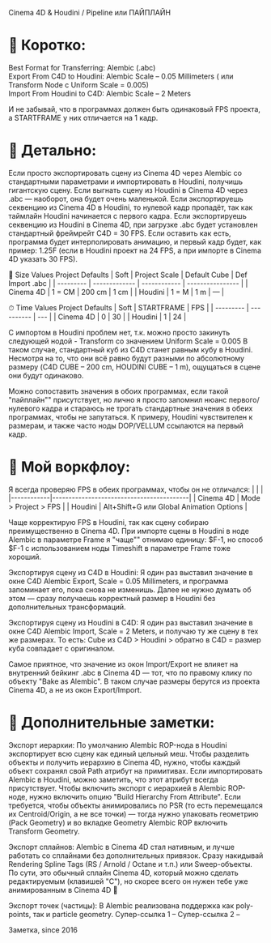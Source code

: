 Cinema 4D & Houdini / Pipeline или ПАЙПЛАЙН 

# 🔹 Коротко:

Best Format for Transferring: Alembic (.abc)  
Export From C4D to Houdini: Alembic Scale – 0.05 Millimeters ( или Transform Node с Uniform Scale = 0.005)  
Import From Houdini to C4D: Alembic Scale – 2 Meters  

И не забывай, что в программах должен быть одинаковый FPS проекта, а STARTFRAME у них отличается на 1 кадр.  


# 🔹 Детально:

Если просто экспортировать сцену из Cinema 4D через Alembic со стандартными параметрами и импортировать в Houdini, получишь гигантскую сцену. Если выгнать сцену из Houdini в Cinema 4D через .abc — наоборот, она будет очень маленькой.
Если экспортируешь секвенцию из Cinema 4D в Houdini, то нулевой кадр пропадёт, так как таймлайн Houdini начинается с первого кадра.
Если экспортируешь секвенцию из Houdini в Cinema 4D, при загрузке .abc будет установлен стандартный фреймрейт C4D = 30 FPS.
Если оставить как есть, программа будет интерполировать анимацию, и первый кадр будет, как пример: 1.25F
(если в Houdini проект на 24 FPS, а при импорте в Cinema 4D указать 30 FPS).

📏 Size Values Project Defaults
| Soft	    | Project Scale | Default Cube | Def Import .abc  |
| --------- | ------------- | ------------ | ---------------- |
| Cinema 4D | 1 = CM        | 200 cm       | 1 cm             |
| Houdini   | 1 = M         | 1 m          | —                |


⏱ Time Values Project Defaults
| Soft      | STARTFRAME | FPS |
| --------- | ---------- | --- |
| Cinema 4D | 0          | 30  |
| Houdini   | 1          | 24  |

С импортом в Houdini проблем нет, т.к. можно просто закинуть следующей нодой - Transform со значением Uniform Scale = 0.005
В таком случае, стандартный куб из C4D станет равным кубу в Houdini. Несмотря на то, что они всё равно будут разными по абсолютному размеру (C4D CUBE – 200 cm, HOUDINI CUBE – 1 m), ощущаться в сцене они будут одинаково.

Можно сопоставить значения в обоих программах, если такой "пайплайн"" присутствует, но лично я просто запомнил нюанс первого/нулевого кадра и стараюсь не трогать стандартные значения в обеих программах, чтобы не запутаться.
К примеру, Houdini чувствителен к размерам, и также часто ноды DOP/VELLUM ссылаются на первый кадр.


# 🔹 Мой воркфлоу:

Я всегда проверяю FPS в обеих программах, чтобы он не отличался:
|            |                                          |
|------------|------------------------------------------|
| Cinema 4D  | Mode > Project > FPS                     |
| Houdini    | Alt+Shift+G или Global Animation Options |



Чаще корректирую FPS в Houdini, так как сцену собираю преимущественно в Cinema 4D.
При импорте сцены в Houdini в ноде Alembic в параметре Frame я "чаще"" отнимаю единицу: $F-1, но
способ $F-1 с использованием ноды Timeshift в параметре Frame тоже хороший.

Экспортируя сцену из C4D в Houdini:
Я один раз выставил значение в окне C4D Alembic Export, Scale = 0.05 Millimeters,
и программа запоминает его, пока снова не изменишь. Далее не нужно думать об этом — сразу
получаешь корректный размер в Houdini без дополнительных трансформаций.

Экспортируя сцену из Houdini в C4D:
Я один раз выставил значение в окне C4D Alembic Import, Scale = 2 Meters, 
и получаю ту же сцену в тех же размерах. То есть:
Cube из C4D > Houdini > обратно в C4D = размер куба совпадает с оригиналом.

Самое приятное, что значение из окон Import/Export не влияет на внутренний бейкинг .abc в Cinema 4D — тот, 
что по правому клику по объекту "Bake as Alembic". В таком случае размеры берутся из проекта Cinema 4D, 
а не из окон Export/Import.


# 🔹 Дополнительные заметки:

Экспорт иерархии:
По умолчанию Alembic ROP-нода в Houdini экспортирует всю сцену как единый цельный меш. Чтобы разделить объекты и получить иерархию в Cinema 4D, нужно, чтобы каждый объект сохранял свой Path атрибут на примитивах.
Если импортировать Alembic в Houdini, можно заметить, что этот атрибут всегда присутствует.
Чтобы включить экспорт с иерархией в Alembic ROP-ноде, нужно включить опцию "Build Hierarchy From Attribute".
Если требуется, чтобы объекты анимировались по PSR (то есть перемещался их Centroid/Origin, а не все точки) — тогда нужно упаковать геометрию (Pack Geometry) и во вкладке Geometry Alembic ROP включить Transform Geometry.

Экспорт сплайнов:
Alembic в Cinema 4D стал нативным, и лучше работать со сплайнами без дополнительных привязок.
Сразу накидывай Rendering Spline Tags (RS / Arnold / Octane и т.п.) или Sweep-объекты.
По сути, это обычный сплайн Cinema 4D, который можно сделать редактируемым (клавишей "C"),
но скорее всего он нужен тебе уже анимированным в Cinema 4D 🤡

Экспорт точек (частицы):
В Alembic реализована поддержка как poly-points, так и particle geometry.
Супер-ссылка 1 –
Супер-ссылка 2 –


Заметка, since 2016

